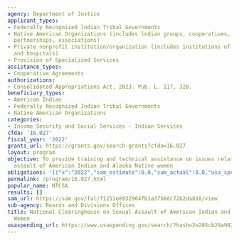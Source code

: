 ```yaml
---
agency: Department of Justice
applicant_types:
- Federally Recognized lndian Tribal Governments
- Native American Organizations (includes lndian groups, cooperatives, corporations,
  partnerships, associations)
- Private nonprofit institution/organization (includes institutions of higher education
  and hospitals)
- Provision of Specialized Services
assistance_types:
- Cooperative Agreements
authorizations:
- Consolidated Appropriations Act, 2023. Pub. L. 117, 328.
beneficiary_types:
- American Indian
- Federally Recognized Indian Tribal Governments
- Native American Organizations
categories:
- Income Security and Social Services - Indian Services
cfda: '16.027'
fiscal_year: '2022'
grants_url: https://grants.gov/search-grants?cfda=16.027
layout: program
objective: To provide training and technical assistance on issues relating to sexual
  assault of American Indian and Alaska Native women
obligations: '[{"x":"2022","sam_estimate":0.0,"sam_actual":0.0,"usa_spending_actual":0.0},{"x":"2023","sam_estimate":994500.0,"sam_actual":0.0,"usa_spending_actual":795500.0},{"x":"2024","sam_estimate":0.0,"sam_actual":0.0,"usa_spending_actual":0.0}]'
permalink: /program/16.027.html
popular_name: NTCSA
results: []
sam_url: https://sam.gov/fal/f1211e8932964fb1a3758dc72b2da810/view
sub-agency: Boards and Divisions Offices
title: National Clearinghouse on Sexual Assault of American Indian and Alaska Native
  Women
usaspending_url: https://www.usaspending.gov/search/?hash=2e285cb29a982b8fec9424c528ed3e27
---
```

